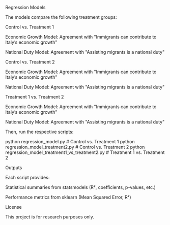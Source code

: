 Regression Models

The models compare the following treatment groups:

Control vs. Treatment 1

Economic Growth Model: Agreement with "Immigrants can contribute to Italy’s economic growth"

National Duty Model: Agreement with "Assisting migrants is a national duty"

Control vs. Treatment 2

Economic Growth Model: Agreement with "Immigrants can contribute to Italy’s economic growth"

National Duty Model: Agreement with "Assisting migrants is a national duty"

Treatment 1 vs. Treatment 2

Economic Growth Model: Agreement with "Immigrants can contribute to Italy’s economic growth"

National Duty Model: Agreement with "Assisting migrants is a national duty"


Then, run the respective scripts:

python regression_model.py  # Control vs. Treatment 1
python regression_model_treatment2.py  # Control vs. Treatment 2
python regression_model_treatment1_vs_treatment2.py  # Treatment 1 vs. Treatment 2

Outputs

Each script provides:

Statistical summaries from statsmodels (R², coefficients, p-values, etc.)

Performance metrics from sklearn (Mean Squared Error, R²)

License

This project is for research purposes only.

